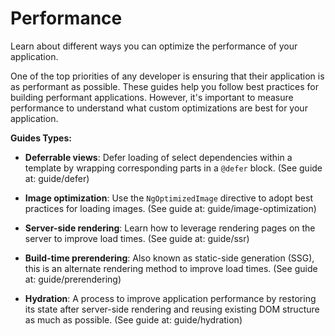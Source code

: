 # Performance

Learn about different ways you can optimize the performance of your application.

One of the top priorities of any developer is ensuring that their application is as performant as possible. These guides help you follow best practices for building performant applications. However, it's important to measure performance to understand what custom optimizations are best for your application.

**Guides Types:**

- **Deferrable views**: Defer loading of select dependencies within a template by wrapping corresponding parts in a `@defer` block. (See guide at: guide/defer)
  
- **Image optimization**: Use the `NgOptimizedImage` directive to adopt best practices for loading images. (See guide at: guide/image-optimization)
  
- **Server-side rendering**: Learn how to leverage rendering pages on the server to improve load times. (See guide at: guide/ssr)
  
- **Build-time prerendering**: Also known as static-side generation (SSG), this is an alternate rendering method to improve load times. (See guide at: guide/prerendering)
  
- **Hydration**: A process to improve application performance by restoring its state after server-side rendering and reusing existing DOM structure as much as possible. (See guide at: guide/hydration)